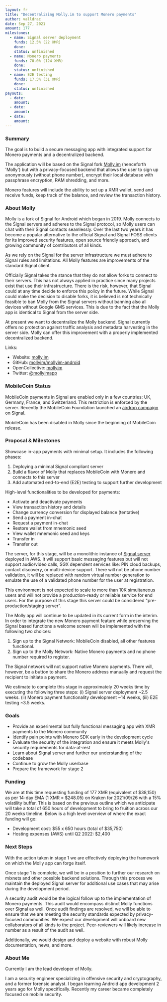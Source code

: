 ```yaml
---
layout: fr
title: "Decentralizing Molly.im to support Monero payments"
author: valldrac
date: Sep 27, 2021
amount: 177
milestones:
  - name: Signal server deployment
    funds: 12.5% (22 XMR)
    done:
    status: unfinished
  - name: Monero payments
    funds: 70.0% (124 XMR)
    done:
    status: unfinished
  - name: E2E testing
    funds: 17.5% (31 XMR)
    done:
    status: unfinished
payouts:
  - date:
    amount:
  - date:
    amount:
  - date:
    amount:
---
```


### Summary

The goal is to build a secure messaging app with integrated support for Monero payments and a decentralized backend.

The application will be based on the Signal fork [Molly.im](https://molly.im) (henceforth 'Molly') but with a privacy-focused backend that allows the user to sign up anonymously (without phone number), encrypt their local database with passphrase encryption, RAM shredding, and more.

Monero features will include the ability to set up a XMR wallet, send and receive funds, keep track of the balance, and review the transaction history.

### About Molly

Molly is a fork of Signal for Android which began in 2019. Molly connects to the Signal servers and adheres to the Signal protocol, so Molly users can chat with their Signal contacts seamlessly. Over the last two years it has become a popular alternative to the official Signal and Signal FOSS clients for its improved security features, open source friendly approach, and growing community of contributors of all kinds.

As we rely on the Signal for the server infrastructure we must adhere to Signal rules and limitations. All Molly features are improvements of the standard Signal client.

Officially Signal takes the stance that they do not allow forks to connect to their servers. This has not always applied in practice since many projects exist that use their infrastructure. There is the risk, however, that Signal could at any time decide to enforce this policy in the future. While Signal could make the decision to disable forks, it is believed is not technically feasible to ban Molly from the Signal servers without banning also all devices without Google GMS services. This is due to the fact that the Molly app is identical to Signal from the server side.

At present we want to decentralize the Molly backend. Signal currently offers no protection against traffic analysis and metadata harvesting in the server side. Molly can offer this improvement with a properly implemented decentralized backend.

Links:
- Website: [molly.im](https://molly.im)
- GitHub: [mollyim/mollyim-android](https://github.com/mollyim/mollyim-android)
- OpenCollective: [mollyim](https://opencollective.com/mollyim)
- Twitter: [@mollyimapp](https://twitter.com/mollyimapp)

### MobileCoin Status

MobileCoin payments in Signal are enabled only in a few countries: UK, Germany, France, and Switzerland. This restriction is enforced by the server. Recently the MobileCoin Foundation launched an [airdrop campaign](https://mobilecoinfoundation.medium.com/test-your-mobilecoin-wallet-through-a-beta-air-drop-7096b9dd9153) on Signal.

MobileCoin has been disabled in Molly since the beginning of MobileCoin release.

### Proposal & Milestones

Showcase in-app payments with minimal setup. It includes the following phases:
1. Deploying a minimal Signal compliant server
2. Build a flavor of Molly that replaces MobileCoin with Monero and connects to this server
3. Add automated end-to-end (E2E) testing to support further development

High-level functionalities to be developed for payments:
- Activate and deactivate payments
- View transaction history and details
- Change currency conversion for displayed balance (tentative)
- Send a payment in-chat
- Request a payment in-chat
- Restore wallet from mnemonic seed
- View wallet mnemonic seed and keys
- Transfer in
- Transfer out

The server, for this stage, will be a monolithic instance of [Signal server](https://github.com/signalapp/Signal-Server) deployed in AWS. It will support basic messaging features but will not support audio/video calls, SGX dependent services like: PIN cloud backups, contact discovery, or multi-device support. There will not be phone number validation, it will be replaced with random virtual number generation to emulate the use of a validated phone number for the user at registration.

This environment is not expected to scale to more than 10K simultaneous users and will not provide a production-ready or reliable service for end users. For the purpose of this stage this server could be considered "pre-production/staging server".

The Molly app will continue to be updated in its current form in the interim. In order to integrate the new Monero payment feature while preserving the Signal based functions a welcome screen will be implemented with the following two choices:

1. Sign up to the Signal Network: MobileCoin disabled, all other features functional.
2. Sign up to the Molly Network: Native Monero payments and no phone number required to register.

The Signal network will not support native Monero payments. There will, however, be a button to share the Monero address manually and request the recipient to initiate a payment.

We estimate to complete this stage in approximately 20 weeks time by executing the following three steps: (i) Signal server deployment ~2.5 weeks. (ii) Monero payment functionality development ~14 weeks, (iii) E2E testing ~3.5 weeks.

### Goals

- Provide an experimental but fully functional messaging app with XMR payments to the Monero community
- Identify pain points with Monero SDK early in the development cycle
- Evaluate the security of the integration and ensure it meets Molly's security requirements for data-at-rest
- Learn about Signal server and further our understanding of the codebase
- Continue to grow the Molly userbase 
- Prepare the framework for stage 2

### Funding

We are at this time requesting funding of 177 XMR (equivalent of $38,150) as per 14-day EMA (1 XMR = \$248.05) on Kraken for 2021/09/26 with a 15% volatility buffer. This is based on the previous outline which we anticipate will take a total of 650 hours of development to bring to fruition across our 20 weeks timeline. Below is a high level overview of where the exact funding will go:

- Development cost: \$55 x 650 hours (total of \$35,750)
- Hosting expenses (AWS) until Q2 2022: \$2,400

### Next Steps

With the action taken in stage 1 we are effectively deploying the framework on which the Molly app can forge itself.

Once stage 1 is complete, we will be in a position to further our research on mixnets and other possible backend solutions. Through this process we maintain the deployed Signal server for additional use cases that may arise during the development period.

A security audit would be the logical follow up to the implementation of Monero payments. This audit would encompass distinct Molly functions over Signal as well. Once audit findings are resolved, we will be able to ensure that we are meeting the security standards expected by privacy-focused communities. We expect our development will onboard new collaborators of all kinds to the project. Peer-reviewers will likely increase in number as a result of the audit as well.

Additionally, we would design and deploy a website with robust Molly documentation, news, and more.

### About Me

Currently I am the lead developer of Molly. 

I am a security engineer specializing in offensive security and cryptography, and a former forensic analyst. I began learning Android app development 2 years ago for Molly specifically. Recently my career became completely focused on mobile security.
